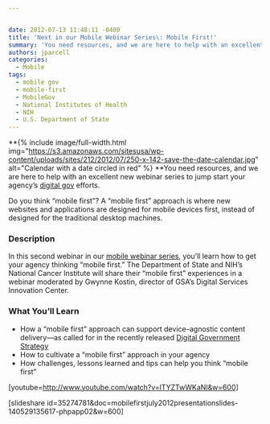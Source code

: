 ```yaml
---


date: 2012-07-13 11:48:11 -0400
title: 'Next in our Mobile Webinar Series\: Mobile First!'
summary: 'You need resources, and we are here to help with an excellent new webinar series to jump start your agency&rsquo;s digital gov efforts. Do you think &amp;#8220;mobile first&amp;#8221;? A &amp;#8220;mobile first&amp;#8221; approach is where new websites and applications are designed for mobile devices first, instead of'
authors: jparcell
categories:
  - Mobile
tags:
  - mobile gov
  - mobile-first
  - MobileGov
  - National Institutes of Health
  - NIH
  - U.S. Department of State
---
```


**{% include image/full-width.html img="https://s3.amazonaws.com/sitesusa/wp-content/uploads/sites/212/2012/07/250-x-142-save-the-date-calendar.jpg" alt="Calendar with a date circled in red" %}
**You need resources, and we are here to help with an excellent new webinar series to jump start your agency’s [digital gov](http://twitter.com/Digital_Gov) efforts.

Do you think &#8220;mobile first&#8221;? A &#8220;mobile first&#8221; approach is where new websites and applications are designed for mobile devices first, instead of designed for the traditional desktop machines.

### Description

In this second webinar in our [mobile webinar series](https://www.WHATEVER/2012/07/02/mobile-webinar-series-recap-responsive-design/ "Mobile Webinar Series Recap: Responsive Design"), you&#8217;ll learn how to get your agency thinking &#8220;mobile first.&#8221; The Department of State and NIH&#8217;s National Cancer Institute will share their &#8220;mobile first&#8221; experiences in a webinar moderated by Gwynne Kostin, director of GSA&#8217;s Digital Services Innovation Center.

### What You’ll Learn

  * How a &#8220;mobile first&#8221; approach can support device–agnostic content delivery—as called for in the recently released [Digital Government Strategy](http://www.whitehouse.gov/sites/default/files/omb/egov/digital-government/digital-government.html)
  * How to cultivate a &#8220;mobile first&#8221; approach in your agency
  * How challenges, lessons learned and tips can help you think &#8220;mobile first&#8221;

[youtube=http://www.youtube.com/watch?v=lTYZTwWKaNI&w=600]
  
[slideshare id=35274781&doc=mobilefirstjuly2012presentationslides-140529135617-phpapp02&w=600]